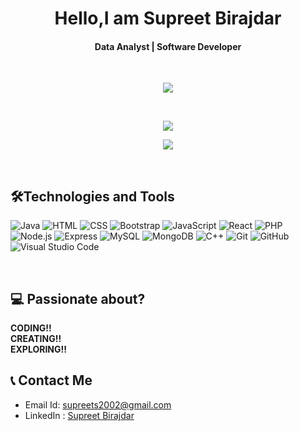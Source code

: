 <h1 align="center">Hello,I am Supreet Birajdar </h1>

<h4 align="center">Data Analyst | Software Developer </h4>

<br/>
<p align="center"> 

   <img align="center" src="https://github-readme-stats.vercel.app/api?username=supreets2002&show_icons=true&theme=aura"/>
</p>

<br/>

<p align="center"> 
   <img align="center" src="https://github-readme-streak-stats.herokuapp.com?user=supreets2002&theme=highcontrast"/>
</p>

<p align="center"> 
   <img align="center" src="https://github-readme-stats.vercel.app/api/top-langs/?username=supreets2002&layout=compact&theme=aura"/>
</p>

<br/>


##  🛠Technologies and Tools
<!-- <div align="center">  -->

  ![Java](https://img.shields.io/badge/Java-007396?style=for-the-badge&logo=OpenJDK&logoColor=white)
![HTML](https://img.shields.io/badge/HTML5-E34F26?style=for-the-badge&logo=HTML5&logoColor=white)
  ![CSS](https://img.shields.io/badge/CSS3-1572B6?style=for-the-badge&logo=css3&logoColor=white)
  ![Bootstrap](https://img.shields.io/badge/Bootstrap-563D7C?style=for-the-badge&logo=bootstrap&logoColor=white)
  ![JavaScript](https://img.shields.io/badge/JavaScript-323330?style=for-the-badge&logo=javascript&logoColor=F7DF1E)
  ![React](https://img.shields.io/badge/React-20232A?style=for-the-badge&logo=react&logoColor=61DAFB)
  ![PHP](https://img.shields.io/badge/PHP-777BB4?style=for-the-badge&logo=PHP&logoColor=white)
  ![Node.js](https://img.shields.io/badge/Node.js-339933?style=for-the-badge&logo=nodedotjs&logoColor=white)
  ![Express](https://img.shields.io/badge/Express.js-000000?style=for-the-badge&logo=express&logoColor=white)
  ![MySQL](https://img.shields.io/badge/MySQL-00000F?style=for-the-badge&logo=mysql&logoColor=white)
  ![MongoDB](https://img.shields.io/badge/MongoDB-4EA94B?style=for-the-badge&logo=mongodb&logoColor=white)
  ![C++](https://img.shields.io/badge/C%2B%2B-00599C?style=for-the-badge&logo=c%2B%2B&logoColor=white)
  ![Git](https://img.shields.io/badge/Git-F05032?style=for-the-badge&logo=git&logoColor=white)
  ![GitHub](https://img.shields.io/badge/GitHub-100000?style=for-the-badge&logo=github&logoColor=white)
  ![Visual Studio Code](https://img.shields.io/badge/Visual_Studio_Code-0078D4?style=for-the-badge&logo=visual%20studio%20code&logoColor=white)

 
 <br/>
<!-- </div> -->

## 💻 Passionate about?
**CODING!!**<br>**CREATING!!**<br>**EXPLORING!!**

## 📞 Contact Me
* Email Id: supreets2002@gmail.com
* LinkedIn : [Supreet Birajdar](https://www.linkedin.com/in/supreet-b-0222b4136/)
